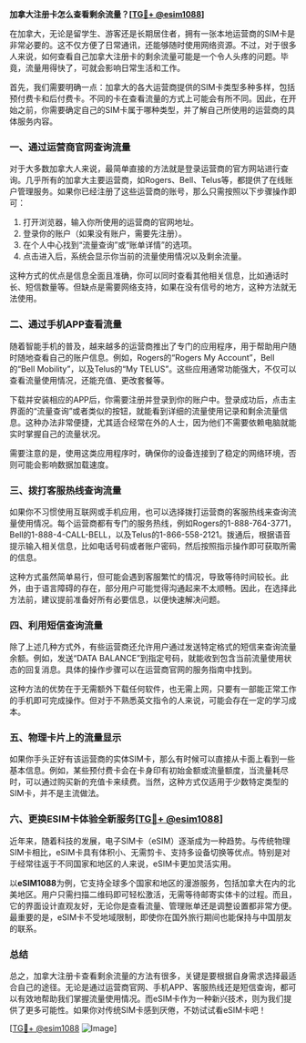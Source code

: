 **加拿大注册卡怎么查看剩余流量？[[TG💪+ @esim1088](https://t.me/s/esim1088)]**

在加拿大，无论是留学生、游客还是长期居住者，拥有一张本地运营商的SIM卡是非常必要的。这不仅方便了日常通讯，还能够随时使用网络资源。不过，对于很多人来说，如何查看自己加拿大注册卡的剩余流量可能是一个令人头疼的问题。毕竟，流量用得快了，可就会影响日常生活和工作。

首先，我们需要明确一点：加拿大的各大运营商提供的SIM卡类型多种多样，包括预付费卡和后付费卡。不同的卡在查看流量的方式上可能会有所不同。因此，在开始之前，你需要确定自己的SIM卡属于哪种类型，并了解自己所使用的运营商的具体服务内容。

### **一、通过运营商官网查询流量**

对于大多数加拿大人来说，最简单直接的方法就是登录运营商的官方网站进行查询。几乎所有的加拿大主要运营商，如Rogers、Bell、Telus等，都提供了在线账户管理服务。如果你已经注册了这些运营商的账号，那么只需按照以下步骤操作即可：

1. 打开浏览器，输入你所使用的运营商的官网地址。
2. 登录你的账户（如果没有账户，需要先注册）。
3. 在个人中心找到“流量查询”或“账单详情”的选项。
4. 点击进入后，系统会显示你当前的流量使用情况以及剩余流量。

这种方式的优点是信息全面且准确，你可以同时查看其他相关信息，比如通话时长、短信数量等。但缺点是需要网络支持，如果在没有信号的地方，这种方法就无法使用。

### **二、通过手机APP查看流量**

随着智能手机的普及，越来越多的运营商推出了专门的应用程序，用于帮助用户随时随地查看自己的账户信息。例如，Rogers的“Rogers My Account”，Bell的“Bell Mobility”，以及Telus的“My TELUS”。这些应用通常功能强大，不仅可以查看流量使用情况，还能充值、更改套餐等。

下载并安装相应的APP后，你需要注册并登录到你的账户中。登录成功后，点击主界面的“流量查询”或者类似的按钮，就能看到详细的流量使用记录和剩余流量信息。这种办法非常便捷，尤其适合经常在外的人士，因为他们不需要依赖电脑就能实时掌握自己的流量状况。

需要注意的是，使用这类应用程序时，确保你的设备连接到了稳定的网络环境，否则可能会影响数据加载速度。

### **三、拨打客服热线查询流量**

如果你不习惯使用互联网或手机应用，也可以选择拨打运营商的客服热线来查询流量使用情况。每个运营商都有专门的服务热线，例如Rogers的1-888-764-3771，Bell的1-888-4-CALL-BELL，以及Telus的1-866-558-2121。拨通后，根据语音提示输入相关信息，比如电话号码或者账户密码，然后按照指示操作即可获取所需的信息。

这种方式虽然简单易行，但可能会遇到客服繁忙的情况，导致等待时间较长。此外，由于语言障碍的存在，部分用户可能觉得沟通起来不太顺畅。因此，在选择此方法前，建议提前准备好所有必要信息，以便快速解决问题。

### **四、利用短信查询流量**

除了上述几种方式外，有些运营商还允许用户通过发送特定格式的短信来查询流量余额。例如，发送“DATA BALANCE”到指定号码，就能收到包含当前流量使用状态的回复消息。具体的操作步骤可以在运营商官网的服务指南中找到。

这种方法的优势在于无需额外下载任何软件，也无需上网，只要有一部能正常工作的手机即可完成操作。但对于不熟悉英文指令的人来说，可能会存在一定的学习成本。

### **五、物理卡片上的流量显示**

如果你手头正好有该运营商的实体SIM卡，那么有时候可以直接从卡面上看到一些基本信息。例如，某些预付费卡会在卡身印有初始金额或流量额度，当流量耗尽时，可以通过购买新的充值卡来续费。当然，这种方式仅适用于少数特定类型的SIM卡，并不是主流做法。

### **六、更换ESIM卡体验全新服务[[TG💪+ @esim1088](https://t.me/s/esim1088)]**

近年来，随着科技的发展，电子SIM卡（eSIM）逐渐成为一种趋势。与传统物理SIM卡相比，eSIM卡具有体积小、无需剪卡、支持多设备切换等优点。特别是对于经常往返于不同国家和地区的人来说，eSIM卡更加灵活实用。

以**eSIM1088**为例，它支持全球多个国家和地区的漫游服务，包括加拿大在内的北美地区。用户只需扫描二维码即可轻松激活，无需等待邮寄实体卡的过程。而且，它的界面设计直观友好，无论你是查看流量、管理账单还是调整设置都非常方便。最重要的是，eSIM卡不受地域限制，即使你在国外旅行期间也能保持与中国朋友的联系。

### **总结**

总之，加拿大注册卡查看剩余流量的方法有很多，关键是要根据自身需求选择最适合自己的途径。无论是通过运营商官网、手机APP、客服热线还是短信查询，都可以有效地帮助我们掌握流量使用情况。而eSIM卡作为一种新兴技术，则为我们提供了更多可能性。如果你对传统SIM卡感到厌倦，不妨试试看eSIM卡吧！

[[TG💪+ @esim1088](https://t.me/s/esim1088) ![Image](https://i.postimg.cc/4NQfJmqS/Snipaste-2025-05-13-00-14-12.png)]